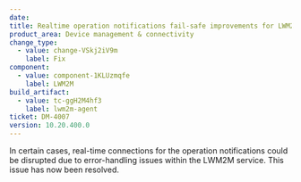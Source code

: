 ```yaml
---
date: 
title: Realtime operation notifications fail-safe improvements for LWM2M service
product_area: Device management & connectivity
change_type:
  - value: change-VSkj2iV9m
    label: Fix
component:
  - value: component-1KLUzmqfe
    label: LWM2M
build_artifact:
  - value: tc-ggH2M4hf3
    label: lwm2m-agent
ticket: DM-4007
version: 10.20.400.0
---
```

In certain cases, real-time connections for the operation notifications could be disrupted due to error-handling issues within the LWM2M service. This issue has now been resolved.
